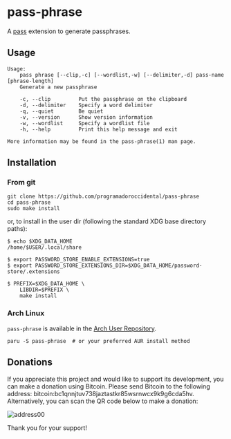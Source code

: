 # pass-phrase

A [pass](https://www.passwordstore.org/) extension to generate passphrases.

## Usage

```
Usage:
    pass phrase [--clip,-c] [--wordlist,-w] [--delimiter,-d] pass-name [phrase-length]
	Generate a new passphrase 

    -c, --clip         Put the passphrase on the clipboard
    -d, --delimiter    Specify a word delimiter
    -q, --quiet        Be quiet
    -v, --version      Show version information
    -w, --wordlist     Specify a wordlist file
    -h, --help         Print this help message and exit

More information may be found in the pass-phrase(1) man page.
```

## Installation

### From git

```
git clone https://github.com/programadoroccidental/pass-phrase
cd pass-phrase
sudo make install
```

or, to install in the user dir (following the standard XDG base directory paths):

```
$ echo $XDG_DATA_HOME
/home/$USER/.local/share

$ export PASSWORD_STORE_ENABLE_EXTENSIONS=true
$ export PASSWORD_STORE_EXTENSIONS_DIR=$XDG_DATA_HOME/password-store/.extensions

$ PREFIX=$XDG_DATA_HOME \
    LIBDIR=$PREFIX \
    make install
```

### Arch Linux

`pass-phrase` is available in the [Arch User Repository](https://aur.archlinux.org).

```
paru -S pass-phrase  # or your preferred AUR install method
```

## Donations
If you appreciate this project and would like to support its development, you can make a donation using Bitcoin. Please send Bitcoin to the following address: bitcoin:bc1qnnjtuv738jaztastkr85wsrnwcx9k9g6cda5hv. Alternatively, you can scan the QR code below to make a donation: 

![address00](https://github.com/user-attachments/assets/00a048a3-4198-4857-8079-b1e05203b731)

Thank you for your support!
